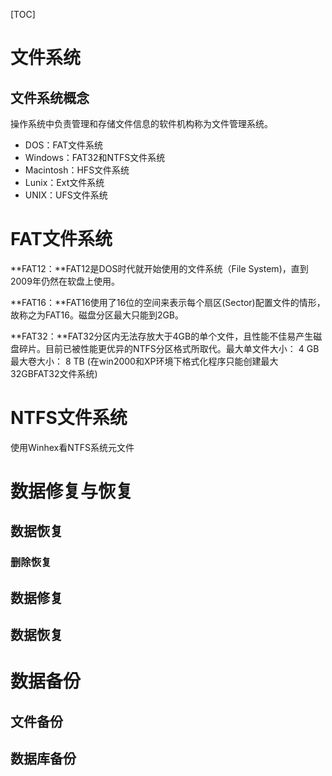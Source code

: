 [TOC]

# 文件系统 #

## 文件系统概念 ##

操作系统中负责管理和存储文件信息的软件机构称为文件管理系统。

- DOS：FAT文件系统
- Windows：FAT32和NTFS文件系统
- Macintosh：HFS文件系统
- Lunix：Ext文件系统
- UNIX：UFS文件系统

# FAT文件系统 #

**FAT12：**FAT12是DOS时代就开始使用的文件系统（File System)，直到2009年仍然在软盘上使用。 

**FAT16：**FAT16使用了16位的空间来表示每个扇区(Sector)配置文件的情形，故称之为FAT16。磁盘分区最大只能到2GB。

**FAT32：**FAT32分区内无法存放大于4GB的单个文件，且性能不佳易产生磁盘碎片。目前已被性能更优异的NTFS分区格式所取代。最大单文件大小： 4 GB     最大卷大小： 8 TB (在win2000和XP环境下格式化程序只能创建最大32GBFAT32文件系统)

# NTFS文件系统 #

使用Winhex看NTFS系统元文件

# 数据修复与恢复 #

## 数据恢复 ##

### 删除恢复 ###



## 数据修复 ##

## 数据恢复 ##

# 数据备份 #

## 文件备份 ##

## 数据库备份 ##

